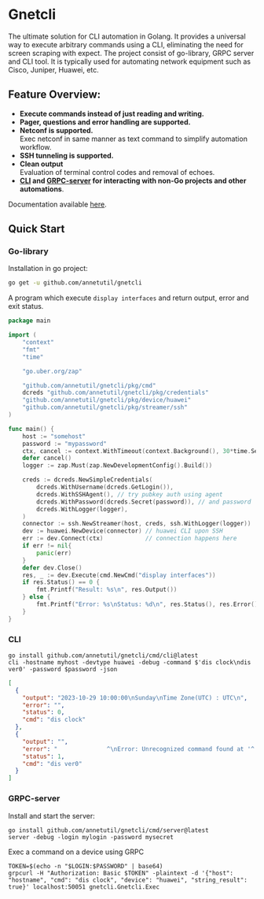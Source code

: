 Gnetcli
======
The ultimate solution for CLI automation in Golang. It provides a universal way to execute arbitrary commands using a CLI, eliminating the need for screen scraping with expect.
The project consist of go-library, GRPC server and CLI tool. It is typically used for automating network equipment such as Cisco, Juniper, Huawei, etc.

## Feature Overview:
* **Execute commands instead of just reading and writing.**
* **Pager, questions and error handling are supported.**
* **Netconf is supported.**  
  Exec netconf in same manner as text command to simplify automation workflow.
* **SSH tunneling is supported.**
* **Clean output**  
  Evaluation of terminal control codes and removal of echoes.
* **[CLI](https://annetutil.github.io/gnetcli/basic_usage_cli/) and [GRPC-server](https://annetutil.github.io/gnetcli/basic_usage_server/) for interacting with non-Go projects and other automations**.

Documentation available [here](https://annetutil.github.io/gnetcli/).

## Quick Start
### Go-library

Installation in go project:

```bash
go get -u github.com/annetutil/gnetcli
```

A program which execute `display interfaces` and return output, error and exit status.

```go
package main

import (
	"context"
	"fmt"
	"time"

	"go.uber.org/zap"

	"github.com/annetutil/gnetcli/pkg/cmd"
	dcreds "github.com/annetutil/gnetcli/pkg/credentials"
	"github.com/annetutil/gnetcli/pkg/device/huawei"
	"github.com/annetutil/gnetcli/pkg/streamer/ssh"
)

func main() {
	host := "somehost"
	password := "mypassword"
	ctx, cancel := context.WithTimeout(context.Background(), 30*time.Second)
	defer cancel()
	logger := zap.Must(zap.NewDevelopmentConfig().Build())

	creds := dcreds.NewSimpleCredentials(
		dcreds.WithUsername(dcreds.GetLogin()),
		dcreds.WithSSHAgent(), // try pubkey auth using agent
		dcreds.WithPassword(dcreds.Secret(password)), // and password
		dcreds.WithLogger(logger),
	)
	connector := ssh.NewStreamer(host, creds, ssh.WithLogger(logger))
	dev := huawei.NewDevice(connector) // huawei CLI upon SSH
	err := dev.Connect(ctx)            // connection happens here
	if err != nil{
		panic(err)
    }
	defer dev.Close()
	res, _ := dev.Execute(cmd.NewCmd("display interfaces"))
	if res.Status() == 0 {
		fmt.Printf("Result: %s\n", res.Output())
	} else {
		fmt.Printf("Error: %s\nStatus: %d\n", res.Status(), res.Error())
	}
}
```

### CLI

```shell
go install github.com/annetutil/gnetcli/cmd/cli@latest
cli -hostname myhost -devtype huawei -debug -command $'dis clock\ndis ver0' -password $password -json
```

```json
[
  {
    "output": "2023-10-29 10:00:00\nSunday\nTime Zone(UTC) : UTC\n",
    "error": "",
    "status": 0,
    "cmd": "dis clock"
  },
  {
    "output": "",
    "error": "              ^\nError: Unrecognized command found at '^' position.\n",
    "status": 1,
    "cmd": "dis ver0"
  }
]
```

### GRPC-server
Install and start the server:
```shell
go install github.com/annetutil/gnetcli/cmd/server@latest
server -debug -login mylogin -password mysecret
```

Exec a command on a device using GRPC 
```shell
TOKEN=$(echo -n "$LOGIN:$PASSWORD" | base64)
grpcurl -H "Authorization: Basic $TOKEN" -plaintext -d '{"host": "hostname", "cmd": "dis clock", "device": "huawei", "string_result": true}' localhost:50051 gnetcli.Gnetcli.Exec
```
